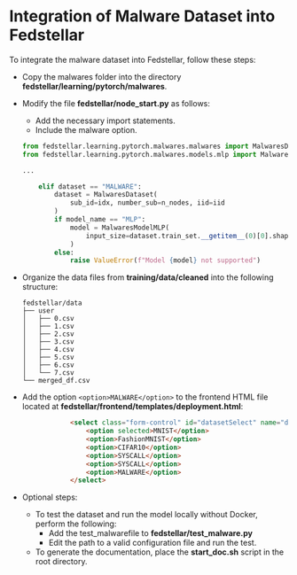 # Integration of Malware Dataset into Fedstellar
To integrate the malware dataset into Fedstellar, follow these steps:

- Copy the malwares folder into the directory **fedstellar/learning/pytorch/malwares**.
- Modify the file **fedstellar/node_start.py** as follows:
    - Add the necessary import statements.
    - Include the malware option.


    ````python
    from fedstellar.learning.pytorch.malwares.malwares import MalwaresDataset
    from fedstellar.learning.pytorch.malwares.models.mlp import MalwaresModelMLP

    ...

        elif dataset == "MALWARE":
            dataset = MalwaresDataset(
                sub_id=idx, number_sub=n_nodes, iid=iid
            )
            if model_name == "MLP":
                model = MalwaresModelMLP(
                    input_size=dataset.train_set.__getitem__(0)[0].shape[0]
                )
            else:
                raise ValueError(f"Model {model} not supported")
    ````

- Organize the data files from **training/data/cleaned** into the following structure:
    ````shell
    fedstellar/data
    ├── user
    │   ├── 0.csv
    │   ├── 1.csv
    │   ├── 2.csv
    │   ├── 3.csv
    │   ├── 4.csv
    │   ├── 5.csv
    │   ├── 6.csv
    │   └── 7.csv
    └── merged_df.csv
    ````

- Add the option ``<option>MALWARE</option>`` to the frontend HTML file located at **fedstellar/frontend/templates/deployment.html**: 
    ````html
                <select class="form-control" id="datasetSelect" name="dataset" style="display: inline; width: 50%">
                    <option selected>MNIST</option>
                    <option>FashionMNIST</option>
                    <option>CIFAR10</option>
                    <option>SYSCALL</option>
                    <option>SYSCALL</option>
                    <option>MALWARE</option>
                </select>
    ````

- Optional steps:
    - To test the dataset and run the model locally without Docker, perform the following: 
        - Add the test_malwarefile to **fedstellar/test_malware.py**
        - Edit the path to a valid configuration file and run the test.
    - To generate the documentation, place the **start_doc.sh** script in the root directory.
